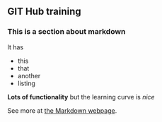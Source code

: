 ## GIT Hub training
### This is a section about markdown

It has
- this
- that
- another
- listing

**Lots of functionality** but the learning curve is *nice*

See more at [the Markdown webpage](http://markdown.org).